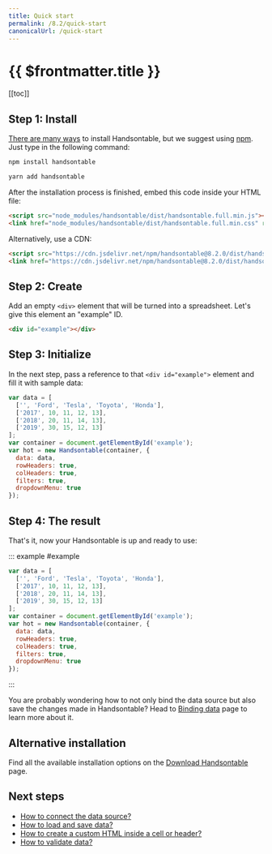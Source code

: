 ```yaml
---
title: Quick start
permalink: /8.2/quick-start
canonicalUrl: /quick-start
---
```


# {{ $frontmatter.title }}

[[toc]]

## Step 1: Install

[There are many ways](//handsontable.com/download) to install Handsontable, but we suggest using [npm](https://www.npmjs.com/package/handsontable). Just type in the following command:

<code-group>
<code-block title="NPM" active>

```bash
npm install handsontable
```

</code-block>
<code-block title="YARN">

```bash
yarn add handsontable
```

</code-block>
</code-group>

After the installation process is finished, embed this code inside your HTML file:

```html
<script src="node_modules/handsontable/dist/handsontable.full.min.js"></script>
<link href="node_modules/handsontable/dist/handsontable.full.min.css" rel="stylesheet" media="screen">
```

Alternatively, use a CDN:

```html
<script src="https://cdn.jsdelivr.net/npm/handsontable@8.2.0/dist/handsontable.full.min.js"></script>
<link href="https://cdn.jsdelivr.net/npm/handsontable@8.2.0/dist/handsontable.full.min.css" rel="stylesheet" media="screen">
```
## Step 2: Create

Add an empty `<div>` element that will be turned into a spreadsheet. Let's give this element an "example" ID.

```html
<div id="example"></div>
```

## Step 3: Initialize

In the next step, pass a reference to that `<div id="example">` element and fill it with sample data:

```js
var data = [
  ['', 'Ford', 'Tesla', 'Toyota', 'Honda'],
  ['2017', 10, 11, 12, 13],
  ['2018', 20, 11, 14, 13],
  ['2019', 30, 15, 12, 13]
];
var container = document.getElementById('example');
var hot = new Handsontable(container, {
  data: data,
  rowHeaders: true,
  colHeaders: true,
  filters: true,
  dropdownMenu: true
});
```

## Step 4: The result

That's it, now your Handsontable is up and ready to use:

::: example #example
```js
var data = [
  ['', 'Ford', 'Tesla', 'Toyota', 'Honda'],
  ['2017', 10, 11, 12, 13],
  ['2018', 20, 11, 14, 13],
  ['2019', 30, 15, 12, 13]
];
var container = document.getElementById('example');
var hot = new Handsontable(container, {
  data: data,
  rowHeaders: true,
  colHeaders: true,
  filters: true,
  dropdownMenu: true
});
```
:::

You are probably wondering how to not only bind the data source but also save the changes made in Handsontable? Head to [Binding data](data-binding.md) page to learn more about it.

## Alternative installation

Find all the available installation options on the [Download Handsontable](//handsontable.com/download) page.

## Next steps

* [How to connect the data source?](data-sources.md)
* [How to load and save data?](load-and-save.md)
* [How to create a custom HTML inside a cell or header?](custom-renderers.md)
* [How to validate data?](validation.md)
